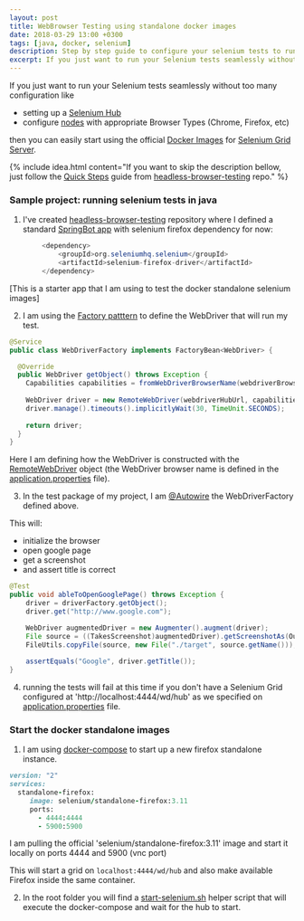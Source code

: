 ```yaml
---
layout: post
title: WebBrowser Testing using standalone docker images
date: 2018-03-29 13:00 +0300
tags: [java, docker, selenium]
description: Step by step guide to configure your selenium tests to run remotely on a standalone docker container
excerpt: If you just want to run your Selenium tests seamlessly without too many configuration
---
```


If you just want to run your Selenium tests seamlessly without too many configuration like 
* setting up a [Selenium Hub](https://github.com/SeleniumHQ/selenium/wiki/Grid2)
* configure [nodes](https://github.com/SeleniumHQ/selenium/wiki/Grid2) with appropriate Browser Types (Chrome, Firefox, etc)

then you can easily start using the official [Docker Images](https://hub.docker.com/r/selenium/) for [Selenium Grid Server](https://github.com/SeleniumHQ/docker-selenium). 

{% include idea.html content="If you want to skip the description bellow, just follow the <a href='https://github.com/paulbrodner/headless-browser-testing/blob/master/README.md' target='_blank'>Quick Steps</a> guide from <a href='https://github.com/paulbrodner/headless-browser-testing' target='_blank'>headless-browser-testing</a> repo." %}

### Sample project: running selenium tests in java

1) I've created [headless-browser-testing](https://github.com/paulbrodner/headless-browser-testing) repository where I defined a standard [SpringBot app](https://projects.spring.io/spring-boot/) with selenium firefox dependency for now:
```java
		<dependency>
			<groupId>org.seleniumhq.selenium</groupId>
			<artifactId>selenium-firefox-driver</artifactId>
		</dependency>
```
[This is a starter app that I am using to test the docker standalone selenium images]

2) I am using the [Factory patttern](https://github.com/paulbrodner/headless-browser-testing/blob/master/src/main/java/com/paulbrodner/headlessbrowsertesting/WebDriverFactory.java#L16) to define the WebDriver that will run my test.
```java
@Service
public class WebDriverFactory implements FactoryBean<WebDriver> {

  @Override
  public WebDriver getObject() throws Exception {
    Capabilities capabilities = fromWebDriverBrowserName(webdriverBrowserName);
    
    WebDriver driver = new RemoteWebDriver(webdriverHubUrl, capabilities);
    driver.manage().timeouts().implicitlyWait(30, TimeUnit.SECONDS);
    
    return driver;
  }
}
```

Here I am defining how the WebDriver is constructed with the [RemoteWebDriver](https://github.com/paulbrodner/headless-browser-testing/blob/master/src/main/java/com/paulbrodner/headlessbrowsertesting/WebDriverFactory.java#L28) object (the WebDriver browser name is defined in the [application.properties](https://github.com/paulbrodner/headless-browser-testing/blob/master/src/main/resources/application.properties#L3) file).


3) In the test package of my project, I am [@Autowire](https://github.com/paulbrodner/headless-browser-testing/blob/master/src/test/java/com/paulbrodner/headlessbrowsertesting/HeadlessBrowserTestingApplicationTests.java#L23) the WebDriverFactory defined above. 

This will:
* initialize the browser
* open google page
* get a screenshot
* and assert title is correct

```java
@Test
public void ableToOpenGooglePage() throws Exception {
    driver = driverFactory.getObject();
    driver.get("http://www.google.com");

    WebDriver augmentedDriver = new Augmenter().augment(driver); 		
    File source = ((TakesScreenshot)augmentedDriver).getScreenshotAs(OutputType.FILE);        
    FileUtils.copyFile(source, new File("./target", source.getName())); 
    
    assertEquals("Google", driver.getTitle());
}
```

4) running the tests will fail at this time if you don't have a Selenium Grid configured at 'http://localhost:4444/wd/hub' as we specified on [application.properties](https://github.com/paulbrodner/headless-browser-testing/blob/master/src/main/resources/application.properties) file.

### Start the docker standalone images

1) I am using [docker-compose](https://github.com/paulbrodner/headless-browser-testing/blob/master/docker-compose.yml) to start up a new firefox standalone instance.
```ruby
version: "2"
services:    
  standalone-firefox:
     image: selenium/standalone-firefox:3.11      
     ports:
       - 4444:4444
       - 5900:5900
```

I am pulling the official 'selenium/standalone-firefox:3.11' image and start it locally on ports 4444 and 5900 (vnc port)

This will start a grid on `localhost:4444/wd/hub` and also make available Firefox inside the same container.

2) In the root folder you will find a [start-selenium.sh](https://github.com/paulbrodner/headless-browser-testing/blob/master/start-selenium.sh) helper script that will
execute the docker-compose and wait for the hub to start.
